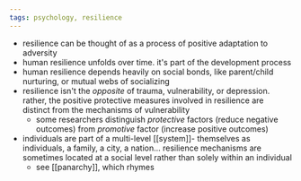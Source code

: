 ```yaml
---
tags: psychology, resilience
---
```


- resilience can be thought of as a process of positive adaptation to adversity
- human resilience unfolds over time. it's part of the development process
- human resilience depends heavily on social bonds, like parent/child nurturing, or mutual webs of socializing
- resilience isn't the _opposite_ of trauma, vulnerability, or depression. rather, the positive protective measures involved in resilience are distinct from the mechanisms of vulnerability
	- some researchers distinguish *protective* factors (reduce negative outcomes) from *promotive* factor (increase positive outcomes)
- individuals are part of a multi-level [[system]]- themselves as individuals, a family, a city, a nation... resilience mechanisms are sometimes located at a social level rather than solely within an individual
	- see [[panarchy]], which rhymes